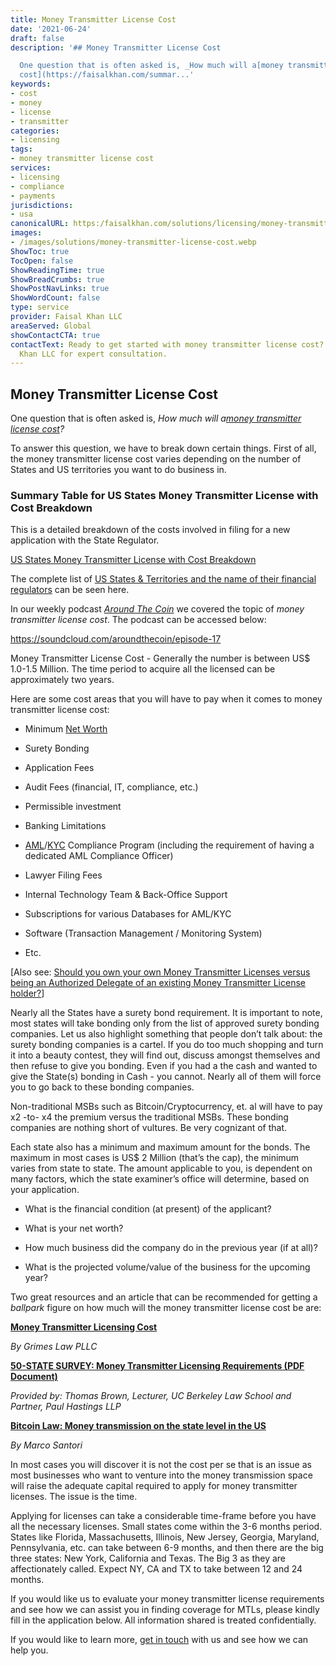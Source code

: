 ```yaml
---
title: Money Transmitter License Cost
date: '2021-06-24'
draft: false
description: '## Money Transmitter License Cost

  One question that is often asked is, _How much will a[money transmitter license
  cost](https://faisalkhan.com/summar...'
keywords:
- cost
- money
- license
- transmitter
categories:
- licensing
tags:
- money transmitter license cost
services:
- licensing
- compliance
- payments
jurisdictions:
- usa
canonicalURL: https:/faisalkhan.com/solutions/licensing/money-transmitter-license-mtl/money-transmitter-license-cost/
images:
- /images/solutions/money-transmitter-license-cost.webp
ShowToc: true
TocOpen: false
ShowReadingTime: true
ShowBreadCrumbs: true
ShowPostNavLinks: true
ShowWordCount: false
type: service
provider: Faisal Khan LLC
areaServed: Global
showContactCTA: true
contactText: Ready to get started with money transmitter license cost? Contact Faisal
  Khan LLC for expert consultation.
---
```


## Money Transmitter License Cost

One question that is often asked is, _How much will a[money transmitter license cost](https://faisalkhan.com/summary-table-for-us-states-money-transmitter-license-with-costs/)?_

To answer this question, we have to break down certain things. First of all, the money transmitter license cost varies depending on the number of States and US territories you want to do business in.

### Summary Table for US States Money Transmitter License with Cost Breakdown

This is a detailed breakdown of the costs involved in filing for a new application with the State Regulator.

[US States Money Transmitter License with Cost Breakdown](https://faisalkhan.com/summary-table-for-us-states-money-transmitter-license-with-costs/ "Summary Table: US Money Transmitter License")

The complete list of [US States & Territories and the name of their financial regulators](https://faisalkhan.com/solutions/licensing/money-transmitter-license-mtl/list-of-us-state-financial-regulators/) can be seen here.

In our weekly podcast [_Around The Coin_](http://www.aroundthecoin.com) we covered the topic of _money transmitter license cost_. The podcast can be accessed below:

https://soundcloud.com/aroundthecoin/episode-17 

Money Transmitter License Cost - Generally the number is between US$ 1.0-1.5 Million. The time period to acquire all the licensed can be approximately two years.

Here are some cost areas that you will have to pay when it comes to money transmitter license cost:

  * Minimum [Net Worth](https://faisalkhan.com/knowledge-hub/resources-and-references/net-worth/)

  * Surety Bonding

  * Application Fees

  * Audit Fees (financial, IT, compliance, etc.)

  * Permissible investment

  * Banking Limitations

  * [AML](https://faisalkhan.com/solutions/risk-and-compliance/anti-money-laundering-aml/)/[KYC](https://faisalkhan.com/solutions/risk-and-compliance/know-your-customer-kyc/) Compliance Program (including the requirement of having a dedicated AML Compliance Officer)

  * Lawyer Filing Fees

  * Internal Technology Team & Back-Office Support

  * Subscriptions for various Databases for AML/KYC

  * Software (Transaction Management / Monitoring System) 
  * Etc.

[Also see: [Should you own your own Money Transmitter Licenses versus being an Authorized Delegate of an existing Money Transmitter License holder?](https://faisalkhan.com/solutions/licensing/money-transmitter-license-mtl/own-money-transmitter-licenses-vs-authorized-delegate/)]

Nearly all the States have a surety bond requirement. It is important to note, most states will take bonding only from the list of approved surety bonding companies. Let us also highlight something that people don’t talk about: the surety bonding companies is a cartel. If you do too much shopping and turn it into a beauty contest, they will find out, discuss amongst themselves and then refuse to give you bonding. Even if you had a the cash and wanted to give the State(s) bonding in Cash - you cannot. Nearly all of them will force you to go back to these bonding companies.

Non-traditional MSBs such as Bitcoin/Cryptocurrency, et. al will have to pay x2 -to- x4 the premium versus the traditional MSBs. These bonding companies are nothing short of vultures. Be very cognizant of that.

Each state also has a minimum and maximum amount for the bonds. The maximum in most cases is US$ 2 Million (that’s the cap), the minimum varies from state to state. The amount applicable to you, is dependent on many factors, which the state examiner’s office will determine, based on your application.

  * What is the financial condition (at present) of the applicant?

  * What is your net worth?

  * How much business did the company do in the previous year (if at all)?
  * What is the projected volume/value of the business for the upcoming year?

Two great resources and an article that can be recommended for getting a _ballpark_ figure on how much will the money transmitter license cost be are:

[**Money Transmitter Licensing Cost**](http://www.grimeslawaz.com/technology-and-licensing/money-transmitter-licensing/)

_By Grimes Law PLLC_

[**50-STATE SURVEY: Money Transmitter Licensing Requirements (PDF Document)**](http://abnk.assembly.ca.gov/sites/abnk.assembly.ca.gov/files/50%20State%20Survey%20-%20MTL%20Licensing%20Requirements\(72986803_4\).pdf)

_Provided by: Thomas Brown, Lecturer, UC Berkeley Law School and Partner, Paul Hastings LLP_

[**Bitcoin Law: Money transmission on the state level in the US**](http://www.coindesk.com/bitcoin-law-money-transmission-state-level-us/)

_By Marco Santori_

In most cases you will discover it is not the cost per se that is an issue as most businesses who want to venture into the money transmission space will raise the adequate capital required to apply for money transmitter licenses. The issue is the time. 

Applying for licenses can take a considerable time-frame before you have all the necessary licenses. Small states come within the 3-6 months period. States like Florida, Massachusetts, Illinois, New Jersey, Georgia, Maryland, Pennsylvania, etc. can take between 6-9 months, and then there are the big three states: New York, California and Texas. The Big 3 as they are affectionately called. Expect NY, CA and TX to take between 12 and 24 months.

If you would like us to evaluate your money transmitter license requirements and see how we can assist you in finding coverage for MTLs, please kindly fill in the application below. All information shared is treated confidentially.

If you would like to learn more, [get in touch](https://faisalkhan.com/contact/) with us and see how we can help you.